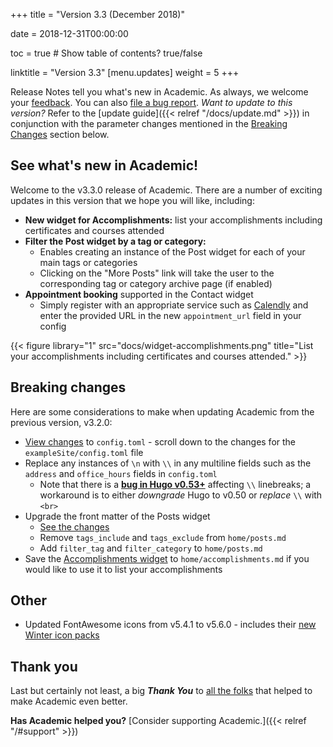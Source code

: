 +++
title = "Version 3.3 (December 2018)"

date = 2018-12-31T00:00:00

toc = true  # Show table of contents? true/false

linktitle = "Version 3.3"
[menu.updates]
  weight = 5
+++

Release Notes tell you what's new in Academic. As always, we welcome your [feedback](https://github.com/gcushen/hugo-academic/issues). You can also [file a bug report](https://github.com/gcushen/hugo-academic/issues). *Want to update to this version?* Refer to the [update guide]({{< relref "/docs/update.md" >}}) in conjunction with the parameter changes mentioned in the [Breaking Changes](#breaking-changes) section below.

## See what's new in Academic!

Welcome to the v3.3.0 release of Academic. There are a number of exciting updates in this version that we hope you will like, including:

- **New widget for Accomplishments:** list your accomplishments including certificates and courses attended
- **Filter the Post widget by a tag or category:** 
  - Enables creating an instance of the Post widget for each of your main tags or categories
  - Clicking on the "More Posts" link will take the user to the corresponding tag or category archive page (if enabled)
- **Appointment booking** supported in the Contact widget
  - Simply register with an appropriate service such as [Calendly](https://calendly.com) and enter the provided URL in the new `appointment_url` field in your config

{{< figure library="1" src="docs/widget-accomplishments.png" title="List your accomplishments including certificates and courses attended." >}}

## Breaking changes

Here are some considerations to make when updating Academic from the previous version, v3.2.0:

- [View changes](https://github.com/gcushen/hugo-academic/compare/v3.2.0...v3.3.0#files_bucket) to `config.toml` - scroll down to the changes for the `exampleSite/config.toml` file
- Replace any instances of `\n` with `\\` in any multiline fields such as the `address` and `office_hours` fields in `config.toml`
  - Note that there is a [**bug in Hugo v0.53+**](https://github.com/gcushen/hugo-academic/issues/852#issuecomment-450144889) affecting `\\` linebreaks; a workaround is to either *downgrade* Hugo to v0.50 or *replace* `\\` with `<br>`
- Upgrade the front matter of the Posts widget
  - [See the changes](https://github.com/gcushen/hugo-academic/commit/fbcb7f27618e7cc2c3e9a984fed6bde96f44c01e#diff-bbd6c40eb5d70c1e3d0a58fedc533c13)
  - Remove `tags_include` and `tags_exclude` from `home/posts.md`
  - Add `filter_tag` and `filter_category` to `home/posts.md`
- Save the [Accomplishments widget](https://raw.githubusercontent.com/gcushen/hugo-academic/master/exampleSite/content/home/accomplishments.md) to `home/accomplishments.md` if you would like to use it to list your accomplishments

## Other

- Updated FontAwesome icons from v5.4.1 to v5.6.0 - includes their [new Winter icon packs](https://fontawesome.com/icons?from=io)

## Thank you

Last but certainly not least, a big **_Thank You_** to [all the folks](https://github.com/gcushen/hugo-academic/graphs/contributors) that helped to make Academic even better.

**Has Academic helped you?** [Consider supporting Academic.]({{< relref "/#support" >}})
